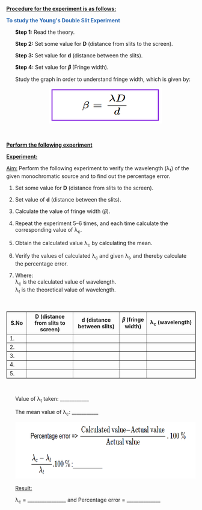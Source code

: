 <b><p><u>Procedure for the experiment is as follows:</u></p></b>		

<strong><p style="color:#2867B2;">To study the Young's Double Slit Experiment</p></strong>

<ul type="None">
  <li><p><b>Step 1:</b> Read the theory.</p></li>
  <li><p><b>Step 2:</b> Set some value for <b>D</b> (distance from slits to the screen).</p></li>
  <li><p><b>Step 3:</b> Set value for <b>d</b> (distance between the slits).</p></li>
  <li><p><b>Step 4:</b> Set value for <b>𝛽</b> (Fringe width).</p></li>
  <li><p>Study the graph in order to understand fringe width, which is given by:</p></li>
  <li style="text-align:center;">
    <p><img src="images/eq24.png" alt="Fringe Width Equation" width="300px" height="95px"></p>
  </li>
</ul>

<br>

<b><p><u>Perform the following experiment</u></p></b>

<strong><p><u>Experiment:</u></p></strong>

<p><u>Aim:</u> Perform the following experiment to verify the wavelength (λ<sub>t</sub>) of the given monochromatic source and to find out the percentage error.</p>

<ol>
  <li><p>Set some value for <b>D</b> (distance from slits to the screen).</p></li>
  <li><p>Set value of <b>d</b> (distance between the slits).</p></li>
  <li><p>Calculate the value of fringe width (𝛽).</p></li>
  <li><p>Repeat the experiment 5–6 times, and each time calculate the corresponding value of λ<sub>c</sub>.</p></li>
  <li><p>Obtain the calculated value λ<sub>c</sub> by calculating the mean.</p></li>
  <li><p>Verify the values of calculated λ<sub>c</sub> and given λ<sub>t</sub>, and thereby calculate the percentage error.</p></li>
  <li><p>Where:<br>
      λ<sub>c</sub> is the calculated value of wavelength.<br>
      λ<sub>t</sub> is the theoretical value of wavelength.</p>
  </li>
</ol>

<br>

<table style="width:100%; border-collapse: collapse;" border="1">
  <tr>
    <th style="width:5%">S.No</th>
    <th style="width:20%">D (distance from slits to screen)</th>
    <th style="width:20%">d (distance between slits)</th>
    <th style="width:10%">𝛽 (fringe width)</th>
    <th style="width:20%">λ<sub>c</sub> (wavelength)</th>			
  </tr>
  <tr><td>1.</td><td></td><td></td><td></td><td></td></tr>
  <tr><td>2.</td><td></td><td></td><td></td><td></td></tr>
  <tr><td>3.</td><td></td><td></td><td></td><td></td></tr>
  <tr><td>4.</td><td></td><td></td><td></td><td></td></tr>
  <tr><td>5.</td><td></td><td></td><td></td><td></td></tr>
</table>

<br>

<ul type="None">
  <li><p>Value of λ<sub>t</sub> taken: ____________</p></li>
  <li><p>The mean value of λ<sub>c</sub>: ___________</p></li>
  <li>
    <p><img src="images/eq27.png" alt="Percentage Error Equation" width="600px" height="150px"></p>
  </li>
  <li><p><u>Result:</u></p></li>
  <li><p>λ<sub>c</sub> = ________________ and Percentage error = ______________</p></li> 
</ul>
